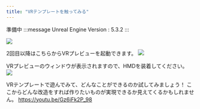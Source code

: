 ```yaml
---
title: "VRテンプレートを触ってみる"
---
```

準備中
:::message
Unreal Engine Version : 5.3.2
:::


![](https://storage.googleapis.com/zenn-user-upload/a8b552da2a76-20240112.png)


2回目以降はこちらからVRプレビューを起動できます。
![](https://storage.googleapis.com/zenn-user-upload/d50e423841bc-20240112.png)

VRプレビューのウィンドウが表示されますので、HMDを装着してください。
![](https://storage.googleapis.com/zenn-user-upload/0a0714dad411-20240112.png)

VRテンプレートで遊んでみて、どんなことができるのか試してみましょう！
ここからどんな改造をすれば作りたいものが実現できるか見えてくるかもしれません。
https://youtu.be/Gz6iFk2P_98

